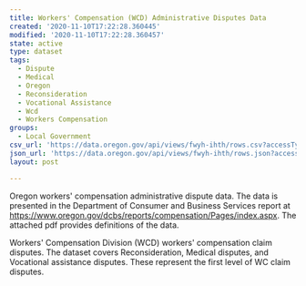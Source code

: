 ```yaml
---
title: Workers' Compensation (WCD) Administrative Disputes Data
created: '2020-11-10T17:22:28.360445'
modified: '2020-11-10T17:22:28.360457'
state: active
type: dataset
tags:
  - Dispute
  - Medical
  - Oregon
  - Reconsideration
  - Vocational Assistance
  - Wcd
  - Workers Compensation
groups:
  - Local Government
csv_url: 'https://data.oregon.gov/api/views/fwyh-ihth/rows.csv?accessType=DOWNLOAD'
json_url: 'https://data.oregon.gov/api/views/fwyh-ihth/rows.json?accessType=DOWNLOAD'
layout: post

---
```

Oregon workers' compensation administrative dispute data. The data is presented in the Department of Consumer and Business Services report at https://www.oregon.gov/dcbs/reports/compensation/Pages/index.aspx. The attached pdf provides definitions of the data.

Workers' Compensation Division (WCD) workers' compensation claim disputes. The dataset covers Reconsideration, Medical disputes, and Vocational assistance disputes.  These represent the first level of WC claim disputes.
